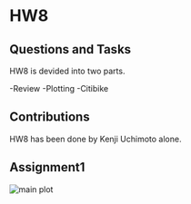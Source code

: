 # HW8

## Questions and Tasks
HW8 is devided into two parts.

-Review
-Plotting
-Citibike

## Contributions
HW8 has been done by Kenji Uchimoto alone. 



## Assignment1

![main plot](image/Anova.png)


